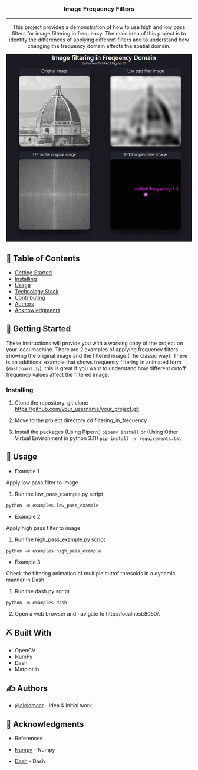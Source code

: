 <h3 align="center">Image Frequency Filters</h3>


---

<p align="center"> This project provides a demonstration of how to use high and low pass filters for image filtering in frequency. The main idea of this project is to identify the differences of applying different filters and to understand how changing the frequency domain affects the spatial domain.
    <br> 
</p>

<p align="center">
  <img src="img/dashboard.gif" alt="Animated image Frequency Filter"/>
</p>


## 📝 Table of Contents
- [Getting Started](#getting_started)
- [Installing](#installing)
- [Usage](#usage)
- [Technology Stack](#tech_stack)
- [Contributing](../CONTRIBUTING.md)
- [Authors](#authors)
- [Acknowledgments](#acknowledgments)


## 🏁 Getting Started <a name = "getting_started"></a>

These instructions will provide you with a working copy of the project on your local machine. There are 2 examples of applying frequency filters showing the original image and the filtered image (The classic way). There is an additional example that shows frequency filtering in animated form (`dashboard.py`), this is great if you want to understand how different cutoff frequency values affect the filtered image.

### Installing <a name="installing"></a>

1. Clone the repository.
   git clone https://github.com/your_username/your_project.git

2. Move to the project directory
   cd filtering_in_frecuency

3. Install the packages (Using Pipenv)
   `pipenv install`
   or (Using Other Virtual Environment in python 3.11) 
   `pip install -r requirements.txt`

## 🎈 Usage <a name="usage"></a>

- Example 1

Apply low pass filter to image

1. Run the low_pass_example.py script

```
python -m examples.low_pass_example
```

- Example 2

Apply high pass filter to image

1. Run the high_pass_example.py script

```
python -m examples.high_pass_example
```

- Example 3

Check the filtering animation of multiple cuttof thresolds in a dynamic manner in Dash.

1. Run the dash.py script

```
python -m examples.dash
```

2. Open a web browser and navigate to http://localhost:8050/.

## ⛏️ Built With <a name = "tech_stack"></a>

- OpenCV
- NumPy
- Dash
- Matplotlib

## ✍️ Authors <a name = "authors"></a>

- [@alejomaar](https://github.com/alejomaar) - Idea & Initial work

## 🎉 Acknowledgments <a name = "acknowledgments"></a>

- References

- [Numpy](https://numpy.org/doc/stable/) - Numpy
- [Dash](https://dash.plotly.com/) - Dash

